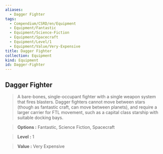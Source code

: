 ```yaml
---
aliases:
  - Dagger Fighter
tags:
  - Compendium/CSRD/en/Equipment
  - Equipment/Fantastic
  - Equipment/Science-Fiction
  - Equipment/Spacecraft
  - Equipment/Level/1
  - Equipment/Value/Very-Expensive
title: Dagger Fighter
collection: Equipment
kind: Equipment
id: Dagger-Fighter
---
```

## Dagger Fighter    
    
>A bare-bones, single-occupant fighter with a single weapon system that fires blasters. Dagger fighters cannot move between stars (though as fantastic craft, can move between planets), and require a larger carrier for FTL movement, such as a capital class starship with suitable docking bays.    
> **Options :** Fantastic, Science Fiction, Spacecraft    
> **Level :** 1    
> **Value :** Very Expensive
